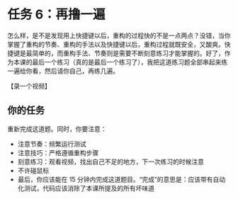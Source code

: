 # 任务 6：再撸一遍

怎么样，是不是发现用上快捷键以后，重构的过程快的不是一点两点？没错，当你掌握了重构的节奏、重构的手法以及快捷键以后，重构过程就既安全，又酸爽。快捷键是最简单的，而重构手法、节奏则是需要不断刻意练习才能掌握的。好了，作为本课的最后一个练习（真的是最后一个练习了），我把这道练习题全部串起来练一遍给你看，然后请你自己，再练几遍。

【录一个视频】

## 你的任务

重新完成这道题。同时，你要注意：

- 注意节奏：频繁运行测试
- 注意技巧：严格遵循重构步骤
- 刻意练习：观看视频，找出自己不足的地方，下一次练习的时候注意
- 不许碰鼠标
- 最后，你应该能在 15 分钟内完成这道题目。“完成”的意思是：应该带有自动化测试，代码应该消除了本课所提及的所有坏味道
